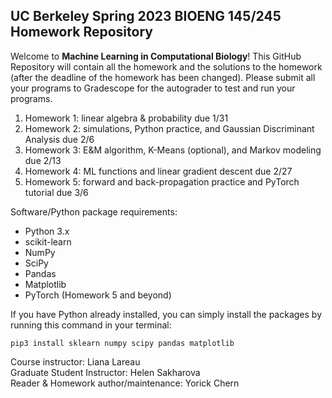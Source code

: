 ## UC Berkeley Spring 2023 BIOENG 145/245 Homework Repository

Welcome to **Machine Learning in Computational Biology**! This GitHub Repository will contain all the homework and the solutions to the homework (after the deadline of the homework has been changed). Please submit all your programs to Gradescope for the autograder to test and run your programs.

 1. Homework 1: linear algebra & probability due 1/31
 2. Homework 2: simulations, Python practice, and Gaussian Discriminant Analysis due 2/6
 3. Homework 3: E&M algorithm, K-Means (optional), and Markov modeling due 2/13
 4. Homework 4: ML functions and linear gradient descent due 2/27
 5. Homework 5: forward and back-propagation practice and PyTorch tutorial due 3/6

Software/Python package requirements:

 - Python 3.x
 - scikit-learn
 - NumPy
 - SciPy
 - Pandas
 - Matplotlib
 - PyTorch (Homework 5 and beyond)

If you have Python already installed, you can simply install the packages by running this command in your terminal:

    pip3 install sklearn numpy scipy pandas matplotlib


Course instructor: Liana Lareau \
Graduate Student Instructor: Helen Sakharova \
Reader & Homework author/maintenance: Yorick Chern